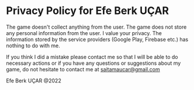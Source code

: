# Privacy Policy for Efe Berk UÇAR

 The game doesn't collect anything from the user. The game does not store any personal information from the user. I value your privacy. The information stored by the service providers (Google Play, Firebase etc.) has nothing to do with me.

 If you think I did a mistake please contact me so that I will be able to do necessary actions or if you have any questions or suggestions about my game, do not hesitate to contact me at saitamaucar@gmail.com


 Efe Berk UÇAR @2022
